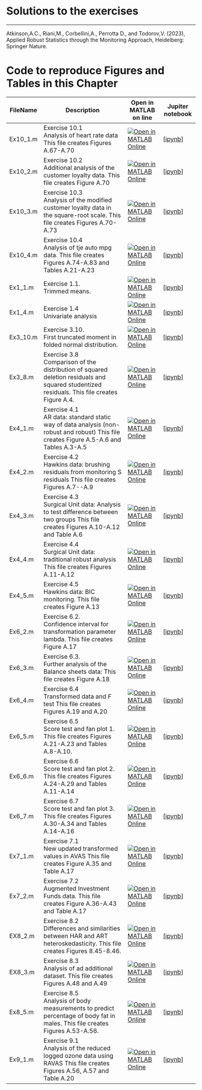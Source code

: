 # Solutions to the exercises


---
Atkinson,A.C., Riani,M., Corbellini,A., Perrotta D., and Todorov,V. (2023), Applied Robust Statistics through the Monitoring Approach, Heidelberg: Springer Nature.

# Code to reproduce Figures and Tables in this Chapter




| FileName | Description | Open in MATLAB on line | Jupiter notebook | 
 |---|---|---|---| 
 |Ex10_1.m|Exercise 10.1<br/> Analysis of heart rate data This file creates Figures A.67-A.70|[![Open in MATLAB Online](https://www.mathworks.com/images/responsive/global/open-in-matlab-online.svg)](https://matlab.mathworks.com/open/github/v1?repo=UniprJRC/FigMonitoringBook&file=solutionsEX/Ex10_1.m)| [[ipynb](Ex10_1.ipynb)]
|Ex10_2.m|Exercise 10.2<br/> Additional analysis of the customer loyalty data. This file creates Figure A.70|[![Open in MATLAB Online](https://www.mathworks.com/images/responsive/global/open-in-matlab-online.svg)](https://matlab.mathworks.com/open/github/v1?repo=UniprJRC/FigMonitoringBook&file=/solutionsEXEx10_2.m)| [[ipynb](Ex10_2.ipynb)]
|Ex10_3.m|Exercise 10.3<br/> Analysis of the modified customer loyalty data in the square-root scale. This file creates Figures A.70-A.73|[![Open in MATLAB Online](https://www.mathworks.com/images/responsive/global/open-in-matlab-online.svg)](https://matlab.mathworks.com/open/github/v1?repo=UniprJRC/FigMonitoringBook/solutionsEX/&file=Ex10_3.m)| [[ipynb](Ex10_3.ipynb)]
|Ex10_4.m|Exercise 10.4<br/> Analysis of tje auto mpg data. This file creates Figures A.74-A.83 and Tables A.21-A.23|[![Open in MATLAB Online](https://www.mathworks.com/images/responsive/global/open-in-matlab-online.svg)](https://matlab.mathworks.com/open/github/v1?repo=UniprJRC/FigMonitoringBook&file=/solutionsEX/Ex10_4.m)| [[ipynb](Ex10_4.ipynb)]
|Ex1_1.m|Exercise 1.1.<br/> Trimmed means.|[![Open in MATLAB Online](https://www.mathworks.com/images/responsive/global/open-in-matlab-online.svg)](https://matlab.mathworks.com/open/github/v1?repo=UniprJRC/FigMonitoringBook&file=/solutionsEX/Ex1_1.m)| [[ipynb](Ex1_1.ipynb)]
|Ex1_4.m|Exercise 1.4<br/> Univariate analysis|[![Open in MATLAB Online](https://www.mathworks.com/images/responsive/global/open-in-matlab-online.svg)](https://matlab.mathworks.com/open/github/v1?repo=UniprJRC/FigMonitoringBook&file=/solutionsEX/Ex1_4.m)| [[ipynb](Ex1_4.ipynb)]
|Ex3_10.m|Exercise 3.10.<br/> First truncated moment in folded normal distribution.|[![Open in MATLAB Online](https://www.mathworks.com/images/responsive/global/open-in-matlab-online.svg)](https://matlab.mathworks.com/open/github/v1?repo=UniprJRC/FigMonitoringBook&file=/solutionsEX/Ex3_10.m)| [[ipynb](Ex3_10.ipynb)]
|Ex3_8.m|Exercise 3.8<br/> Comparison of the distribution of squared deletion residuals and squared studentized residuals. This file creates Figure A.4.|[![Open in MATLAB Online](https://www.mathworks.com/images/responsive/global/open-in-matlab-online.svg)](https://matlab.mathworks.com/open/github/v1?repo=UniprJRC/FigMonitoringBook&file=/solutionsEX/Ex3_8.m)| [[ipynb](Ex3_8.ipynb)]
|Ex4_1.m|Exercise 4.1<br/> AR data: standard static way of data analysis (non-robust and robust) This file creates Figure A.5-A.6 and Tables A.3-A.5|[![Open in MATLAB Online](https://www.mathworks.com/images/responsive/global/open-in-matlab-online.svg)](https://matlab.mathworks.com/open/github/v1?repo=UniprJRC/FigMonitoringBook&file=/solutionsEX/Ex4_1.m)| [[ipynb](Ex4_1.ipynb)]
|Ex4_2.m|Exercise 4.2<br/> Hawkins data: brushing residuals from monitoring S residuals This file creates Figures A.7--A.9|[![Open in MATLAB Online](https://www.mathworks.com/images/responsive/global/open-in-matlab-online.svg)](https://matlab.mathworks.com/open/github/v1?repo=UniprJRC/FigMonitoringBook&file=/solutionsEX/Ex4_2.m)| [[ipynb](Ex4_2.ipynb)]
|Ex4_3.m|Exercise 4.3<br/> Surgical Unit data: Analysis to test difference between two groups This file creates Figures A.10-A.12 and Table A.6|[![Open in MATLAB Online](https://www.mathworks.com/images/responsive/global/open-in-matlab-online.svg)](https://matlab.mathworks.com/open/github/v1?repo=UniprJRC/FigMonitoringBook&file=/solutionsEX/Ex4_3.m)| [[ipynb](Ex4_3.ipynb)]
|Ex4_4.m|Exercise 4.4<br/> Surgical Unit data: traditional robust analysis This file creates Figures A.11-A.12|[![Open in MATLAB Online](https://www.mathworks.com/images/responsive/global/open-in-matlab-online.svg)](https://matlab.mathworks.com/open/github/v1?repo=UniprJRC/FigMonitoringBook&file=/solutionsEX/Ex4_4.m)| [[ipynb](Ex4_4.ipynb)]
|Ex4_5.m|Exercise 4.5<br/> Hawkins data: BIC monitoring. This file creates Figure A.13|[![Open in MATLAB Online](https://www.mathworks.com/images/responsive/global/open-in-matlab-online.svg)](https://matlab.mathworks.com/open/github/v1?repo=UniprJRC/FigMonitoringBook&file=/solutionsEX/Ex4_5.m)| [[ipynb](Ex4_5.ipynb)]
|Ex6_2.m|Exercise 6.2.<br/> Confidence interval for transformation parameter lambda. This file creates Figure A.17|[![Open in MATLAB Online](https://www.mathworks.com/images/responsive/global/open-in-matlab-online.svg)](https://matlab.mathworks.com/open/github/v1?repo=UniprJRC/FigMonitoringBook&file=/solutionsEX/Ex6_2.m)| [[ipynb](Ex6_2.ipynb)]
|Ex6_3.m|Exercise 6.3.<br/> Further analysis of the Balance sheets data: This file creates Figure A.18|[![Open in MATLAB Online](https://www.mathworks.com/images/responsive/global/open-in-matlab-online.svg)](https://matlab.mathworks.com/open/github/v1?repo=UniprJRC/FigMonitoringBook&file=/solutionsEX/Ex6_3.m)| [[ipynb](Ex6_3.ipynb)]
|Ex6_4.m|Exercise 6.4<br/> Transformed data and $F$ test This file creates Figures A.19 and A.20|[![Open in MATLAB Online](https://www.mathworks.com/images/responsive/global/open-in-matlab-online.svg)](https://matlab.mathworks.com/open/github/v1?repo=UniprJRC/FigMonitoringBook&file=/solutionsEX/Ex6_4.m)| [[ipynb](Ex6_4.ipynb)]
|Ex6_5.m|Exercise 6.5<br/> Score test and fan plot 1. This file creates Figures A.21-A.23 and Tables A.8-A.10.|[![Open in MATLAB Online](https://www.mathworks.com/images/responsive/global/open-in-matlab-online.svg)](https://matlab.mathworks.com/open/github/v1?repo=UniprJRC/FigMonitoringBook&file=/solutionsEX/Ex6_5.m)| [[ipynb](Ex6_5.ipynb)]
|Ex6_6.m|Exercise 6.6<br/> Score test and fan plot 2. This file creates Figures A.24-A.29 and Tables A.11-A.14|[![Open in MATLAB Online](https://www.mathworks.com/images/responsive/global/open-in-matlab-online.svg)](https://matlab.mathworks.com/open/github/v1?repo=UniprJRC/FigMonitoringBook&file=/solutionsEX/Ex6_6.m)| [[ipynb](Ex6_6.ipynb)]
|Ex6_7.m|Exercise 6.7<br/> Score test and fan plot 3. This file creates Figures A.30-A.34 and Tables A.14-A.16|[![Open in MATLAB Online](https://www.mathworks.com/images/responsive/global/open-in-matlab-online.svg)](https://matlab.mathworks.com/open/github/v1?repo=UniprJRC/FigMonitoringBook&file=/solutionsEX/Ex6_7.m)| [[ipynb](Ex6_7.ipynb)]
|Ex7_1.m|Exercise 7.1<br/> New updated transformed values in AVAS This file creates Figure A.35 and Table A.17|[![Open in MATLAB Online](https://www.mathworks.com/images/responsive/global/open-in-matlab-online.svg)](https://matlab.mathworks.com/open/github/v1?repo=UniprJRC/FigMonitoringBook&file=/solutionsEX/Ex7_1.m)| [[ipynb](Ex7_1.ipynb)]
|Ex7_2.m|Exercise 7.2<br/> Augmented Investment Funds data. This file creates Figure A.36-A.43 and Table A.17|[![Open in MATLAB Online](https://www.mathworks.com/images/responsive/global/open-in-matlab-online.svg)](https://matlab.mathworks.com/open/github/v1?repo=UniprJRC/FigMonitoringBook&file=/solutionsEX/Ex7_2.m)| [[ipynb](Ex7_2.ipynb)]
|EX8_2.m|Exercise 8.2<br/> Differences and similarities between HAR and ART heteroskedasticity. This file creates Figures 8.45-8.46.|[![Open in MATLAB Online](https://www.mathworks.com/images/responsive/global/open-in-matlab-online.svg)](https://matlab.mathworks.com/open/github/v1?repo=UniprJRC/FigMonitoringBook&file=/solutionsEX/EX8_2.m)| [[ipynb](EX8_2.ipynb)]
|EX8_3.m|Exercise 8.3<br/> Analysis of ad additional dataset. This file creates Figures A.48 and A.49|[![Open in MATLAB Online](https://www.mathworks.com/images/responsive/global/open-in-matlab-online.svg)](https://matlab.mathworks.com/open/github/v1?repo=UniprJRC/FigMonitoringBook&file=/solutionsEX/EX8_3.m)| [[ipynb](EX8_3.ipynb)]
|Ex8_5.m|Exercise 8.5<br/> Analysis of body measurements to predict percentage of body fat in males. This file creates Figures A.53-A.56.|[![Open in MATLAB Online](https://www.mathworks.com/images/responsive/global/open-in-matlab-online.svg)](https://matlab.mathworks.com/open/github/v1?repo=UniprJRC/FigMonitoringBook&file=/solutionsEX/Ex8_5.m)| [[ipynb](Ex8_5.ipynb)]
|Ex9_1.m|Exercise 9.1<br/> Analysis of the reduced logged ozone data using RAVAS This file creates Figures A.56, A.57 and Table A.20|[![Open in MATLAB Online](https://www.mathworks.com/images/responsive/global/open-in-matlab-online.svg)](https://matlab.mathworks.com/open/github/v1?repo=UniprJRC/FigMonitoringBook&file=/solutionsEX/Ex9_1.m)| [[ipynb](Ex9_1.ipynb)]
